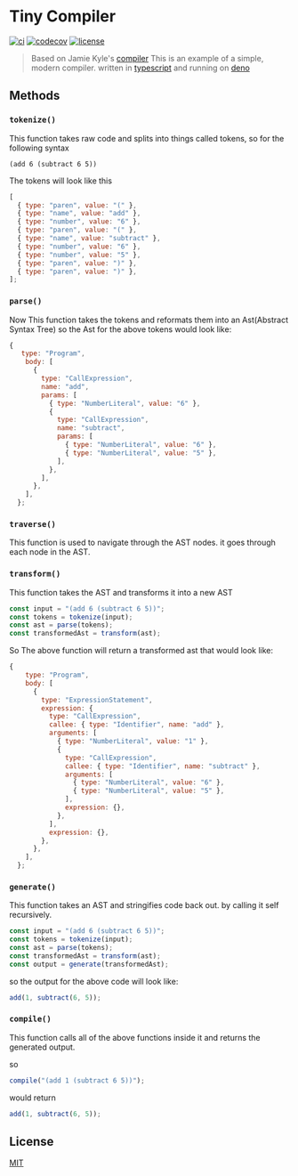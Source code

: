 # Tiny Compiler

[![ci](https://github.com/Eyoatam/tiny-compiler/actions/workflows/ci.yml/badge.svg)](https://github.com/Eyoatam/tiny-compiler/actions/workflows/ci.yml)
[![codecov](https://codecov.io/gh/eyoatam/tiny-compiler/branch/main/graph/badge.svg?token=w6s3ODtULz)](https://codecov.io/gh/eyoatam/tiny-compiler)
[![license](https://img.shields.io/badge/license-MIT-blue.svg)](https://github.com/Eyoatam/tiny-compiler/blob/main/LICENSE)

> Based on Jamie Kyle's
> [compiler](https://github.com/jamiebuilds/the-super-tiny-compiler) This is an
> example of a simple, modern compiler. written in
> [typescript](https://www.typescriptlang.org/) and running on
> [deno](https://deno.land)

## Methods

### `tokenize()`

This function takes raw code and splits into things called tokens, so for the
following syntax

```
(add 6 (subtract 6 5))
```

The tokens will look like this

```js
[
  { type: "paren", value: "(" },
  { type: "name", value: "add" },
  { type: "number", value: "6" },
  { type: "paren", value: "(" },
  { type: "name", value: "subtract" },
  { type: "number", value: "6" },
  { type: "number", value: "5" },
  { type: "paren", value: ")" },
  { type: "paren", value: ")" },
];
```

### `parse()`

Now This function takes the tokens and reformats them into an Ast(Abstract
Syntax Tree) so the Ast for the above tokens would look like:

```js
{
   type: "Program",
    body: [
      {
        type: "CallExpression",
        name: "add",
        params: [
          { type: "NumberLiteral", value: "6" },
          {
            type: "CallExpression",
            name: "subtract",
            params: [
              { type: "NumberLiteral", value: "6" },
              { type: "NumberLiteral", value: "5" },
            ],
          },
        ],
      },
    ],
  };
```

### `traverse()`

This function is used to navigate through the AST nodes. it goes through each
node in the AST.

### `transform()`

This function takes the AST and transforms it into a new AST

```js
const input = "(add 6 (subtract 6 5))";
const tokens = tokenize(input);
const ast = parse(tokens);
const transformedAst = transform(ast);
```

So The above function will return a transformed ast that would look like:

```js
{
    type: "Program",
    body: [
      {
        type: "ExpressionStatement",
        expression: {
          type: "CallExpression",
          callee: { type: "Identifier", name: "add" },
          arguments: [
            { type: "NumberLiteral", value: "1" },
            {
              type: "CallExpression",
              callee: { type: "Identifier", name: "subtract" },
              arguments: [
                { type: "NumberLiteral", value: "6" },
                { type: "NumberLiteral", value: "5" },
              ],
              expression: {},
            },
          ],
          expression: {},
        },
      },
    ],
  };
```

### `generate()`

This function takes an AST and stringifies code back out. by calling it self
recursively.

```js
const input = "(add 6 (subtract 6 5))";
const tokens = tokenize(input);
const ast = parse(tokens);
const transformedAst = transform(ast);
const output = generate(transformedAst);
```

so the output for the above code will look like:

```js
add(1, subtract(6, 5));
```

### `compile()`

This function calls all of the above functions inside it and returns the
generated output.

so

```js
compile("(add 1 (subtract 6 5))");
```

would return

```js
add(1, subtract(6, 5));
```

## License

[MIT](https://github.com/Eyoatam/tiny-compiler/blob/main/LICENSE)
